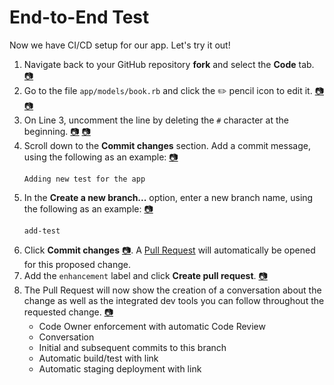 # End-to-End Test

Now we have CI/CD setup for our app. Let's try it out!

1. Navigate back to your GitHub repository **fork** and select the **Code** tab. [:camera:](https://github.com/universeworkshops/github-for-managers/master/workshop-images/github-for-managers.044.jpeg)
1. Go to the file `app/models/book.rb` and click the :pencil2: pencil icon to edit it. [:camera:](https://github.com/universeworkshops/github-for-managers/master/workshop-images/github-for-managers.044.jpeg) [:camera:](https://github.com/universeworkshops/github-for-managers/master/workshop-images/github-for-managers.045.jpeg)
1. On Line 3, uncomment the line by deleting the `#` character at the beginning. [:camera:](https://github.com/universeworkshops/github-for-managers/master/workshop-images/github-for-managers.046.jpeg) [:camera:](https://github.com/universeworkshops/github-for-managers/master/workshop-images/github-for-managers.047.jpeg)
1. Scroll down to the **Commit changes** section. Add a commit message, using the following as an example: [:camera:](https://github.com/universeworkshops/github-for-managers/master/workshop-images/github-for-managers.048.jpeg)
    ```
    Adding new test for the app
    ```
1. In the **Create a new branch...** option, enter a new branch name, using the following as an example: [:camera:](https://github.com/universeworkshops/github-for-managers/master/workshop-images/github-for-managers.048.jpeg)
    ```
    add-test
    ```
1. Click **Commit changes** [:camera:](https://github.com/universeworkshops/github-for-managers/master/workshop-images/github-for-managers.048.jpeg). A [Pull Request](https://help.github.com/articles/about-pull-requests/) will automatically be opened for this proposed change.
1. Add the `enhancement` label and click **Create pull request**. [:camera:](https://github.com/universeworkshops/github-for-managers/master/workshop-images/github-for-managers.049.jpeg)
1. The Pull Request will now show the creation of a conversation about the change as well as the integrated dev tools you can follow throughout the requested change. [:camera:](https://github.com/universeworkshops/github-for-managers/master/workshop-images/github-for-managers.050.jpeg)
    - Code Owner enforcement with automatic Code Review
    - Conversation
    - Initial and subsequent commits to this branch
    - Automatic build/test with link
    - Automatic staging deployment with link
